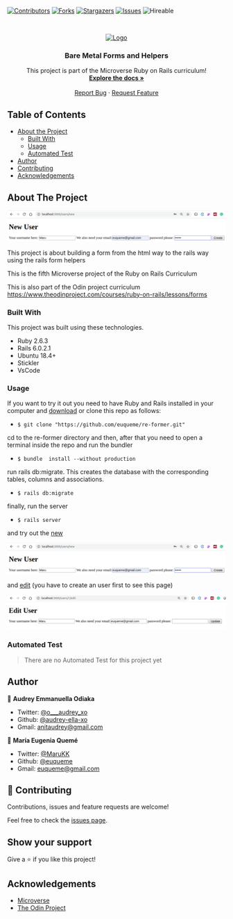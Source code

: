 <!--
*** Thanks for checking out this README Template. If you have a suggestion that would
*** make this better, please fork the repo and create a pull request or simply open
*** an issue with the tag "enhancement".
*** Thanks again! Now go create something AMAZING! :D
-->

<!-- PROJECT SHIELDS -->
<!--
*** I'm using markdown "reference style" links for readability.
*** Reference links are enclosed in brackets [ ] instead of parentheses ( ).
*** See the bottom of this document for the declaration of the reference variables
*** for contributors-url, forks-url, etc. This is an optional, concise syntax you may use.
*** https://www.markdownguide.org/basic-syntax/#reference-style-links
-->
[![Contributors][contributors-shield]][contributors-url]
[![Forks][forks-shield]][forks-url]
[![Stargazers][stars-shield]][stars-url]
[![Issues][issues-shield]][issues-url]
![Hireable](https://cdn.rawgit.com/hiendv/hireable/master/styles/default/yes.svg)

<!-- PROJECT LOGO -->
<br />
<p align="center">
  <a href="https://github.com/euqueme/re-former">
    <img src="https://raw.githubusercontent.com/euqueme/toy-app/master/app/assets/images/mLogo.png" alt="Logo" width="80" height="80">
  </a>

  <h3 align="center">Bare Metal Forms and Helpers</h3>

  <p align="center">
    This project is part of the Microverse Ruby on Rails curriculum!
    <br />
    <a href="https://github.com/euqueme/re-former"><strong>Explore the docs »</strong></a>
    <br />
    <br />
    <a href="https://github.com/euqueme/re-former/issues">Report Bug</a>
    ·
    <a href="https://github.com/euqueme/re-former/issues">Request Feature</a>
  </p>
</p>

<!-- TABLE OF CONTENTS -->
## Table of Contents

* [About the Project](#about-the-project)
  * [Built With](#built-with)
  * [Usage](#usage)
  * [Automated Test](#automated-test)
* [Author](#author)
* [Contributing](#contributing)
* [Acknowledgements](#acknowledgements)

<!-- ABOUT THE PROJECT -->
## About The Project

![screenshot](app/assets/images/re-former_new.png)

This project is about building a form from the html way to the rails way using the rails form helpers

This is the fifth Microverse project of the Ruby on Rails Curriculum

This is also part of the Odin project curriculum https://www.theodinproject.com/courses/ruby-on-rails/lessons/forms

### Built With
This project was built using these technologies.
* Ruby 2.6.3
* Rails 6.0.2.1
* Ubuntu 18.4+
* Stickler
* VsCode

<!-- ABOUT THE PROJECT -->
### Usage

If you want to try it out you need to have Ruby and Rails installed in your computer and [download](https://github.com/euqueme/re-former/archive/master.zip) or clone this repo as follows:
* `$ git clone "https://github.com/euqueme/re-former.git"`

cd to the re-former directory and then, after that you need to open a terminal inside the repo and run the bundler
* `$ bundle  install --without production`

run rails db:migrate. This creates the database with the corresponding tables, columns and associations.
* `$ rails db:migrate`

finally, run the server
* `$ rails server`

and try out the [new](http://localhost:3000/users/new) 

![screenshot](app/assets/images/re-former_new.png)

and [edit](http://localhost:3000/users/1/edit) (you have to create an user first to see this page)

![screenshot](app/assets/images/re-former_edit.png)


<!-- AUTOMATED TEST -->
### Automated Test

> There are no Automated Test for this project yet

<!-- CONTACT -->
## Author

👤 **Audrey Emmanuella Odiaka** 
- Twitter: [@o___audrey_xo](https://twitter.com/o___audrey_xo) 
- Github: [@audrey-ella-xo](https://github.com/audrey-ella-xo) 
- Gmail: anitaudrey@gmail.com

👤 **María Eugenia Quemé** 

- Twitter: [@MaruKK](https://twitter.com/MaruKK) 
- Github: [@euqueme](https://github.com/euqueme) 
- Gmail: euqueme@gmail.com

## 🤝 Contributing

Contributions, issues and feature requests are welcome!

Feel free to check the [issues page](https://github.com/euqueme/micro-reddit/issues).

## Show your support

Give a ⭐️ if you like this project!

<!-- ACKNOWLEDGEMENTS -->
## Acknowledgements
* [Microverse](https://www.microverse.org/)
* [The Odin Project](https://www.theodinproject.com/)

<!-- MARKDOWN LINKS & IMAGES -->
<!-- https://www.markdownguide.org/basic-syntax/#reference-style-links -->
[contributors-shield]: https://img.shields.io/github/contributors/euqueme/re-former.svg?style=flat-square
[contributors-url]: https://github.com/euqueme/re-former/graphs/contributors
[forks-shield]: https://img.shields.io/github/forks/euqueme/re-former.svg?style=flat-square
[forks-url]: https://github.com/euqueme/re-former/network/members
[stars-shield]: https://img.shields.io/github/stars/euqueme/re-former.svg?style=flat-square
[stars-url]: https://github.com/euqueme/re-former/stargazers
[issues-shield]: https://img.shields.io/github/issues/euqueme/re-former.svg?style=flat-square
[issues-url]: https://github.com/euqueme/re-former/issues
